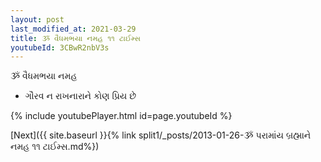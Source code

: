 ```yaml
---
layout: post
last_modified_at: 2021-03-29
title: ૐ વૈધમભયા નમહ ૧૧ ટાઈમ્સ
youtubeId: 3CBwR2nbV3s
---
```

 
 
 ૐ વૈધમભયા નમહ  
 
 -  ગૌરવ ન રાખનારાને કોણ પ્રિય છે 
 
  
 
  
 
 
 
 
 
 


{% include youtubePlayer.html id=page.youtubeId %}
 
[Next]({{ site.baseurl }}{% link  split1/_posts/2013-01-26-ૐ પરામાંય બ્રહ્માને નમહ ૧૧ ટાઈમ્સ.md%})
 
